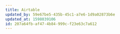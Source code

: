 ```yaml
---
title: Airtable
updated_by: 59e67be5-435b-45c1-a7e6-1d9a02873b6e
updated_at: 1598039106
id: 207a64fb-af47-4b84-999c-f23e63c7a612
---
```

